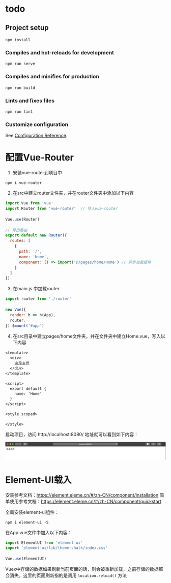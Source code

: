 # todo

## Project setup
```
npm install
```

### Compiles and hot-reloads for development
```
npm run serve
```

### Compiles and minifies for production
```
npm run build
```

### Lints and fixes files
```
npm run lint
```

### Customize configuration
See [Configuration Reference](https://cli.vuejs.org/config/).


# 配置Vue-Router

1. 安装vue-router到项目中
```shell script
npm i vue-router
```

2. 在src中建立router文件夹，并在router文件夹中添加以下内容
```js
import Vue from 'vue'
import Router from 'vue-router'  // 导入vue-router

Vue.use(Router)

// 导出路由
export default new Router({
  routes: [
    {
      path: '/',
      name: 'home',
      component: () => import('@/pages/home/Home') // 异步加载组件
    }
  ]
})

```

3. 在main.js 中加载router

```js
import router from './router'

new Vue({
  render: h => h(App),
  router,
}).$mount('#app')
```
4. 在src目录中建立pages/home文件夹，并在文件夹中建立Home.vue，写入以下内容
```vue
<template>
  <div>
    这是主页
  </div>
</template>

<script>
  export default {
    name: 'Home'
  }
</script>

<style scoped>

</style>
```

启动项目，访问 http://localhost:8080/ 地址就可以看到如下内容：

![](MD_IMGS/home.png)

# Element-UI载入
安装参考文档：https://element.eleme.cn/#/zh-CN/component/installation
简单使用参考文档：https://element.eleme.cn/#/zh-CN/component/quickstart

全局安装element-ui组件：
```shell script
npm i element-ui -S
```

在App.vue文件中加入以下内容：
```js
import ElementUI from 'element-ui'
import 'element-ui/lib/theme-chalk/index.css'

Vue.use(ElementUI)
```


Vuex中存储的数据如果刷新当前页面的话，则会被重新加载，之前存储的数据都会消失。这里的页面刷新指的是调用 `location.reload()` 方法

